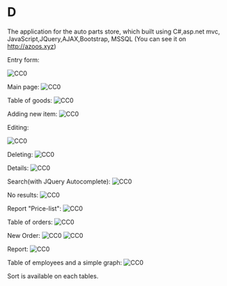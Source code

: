 # D
The application for the auto parts store, which built using  C#,asp.net mvc, JavaScript,JQuery,AJAX,Bootstrap, MSSQL 
(You can see it on http://azoos.xyz)

Entry form:

![CC0](https://github.com/az00s/D/blob/master/Screenshots/Entry.png)

Main page:
![CC0](https://github.com/az00s/D/blob/master/Screenshots/MainPage.png?raw=true)

Table of goods:
![CC0](https://github.com/az00s/D/blob/master/Screenshots/Goods.png?raw=true)

Adding new item:
![CC0](https://github.com/az00s/D/blob/master/Screenshots/NewItem.png)

Editing:

![CC0](https://github.com/az00s/D/blob/master/Screenshots/EditItem.png?raw=true)

Deleting:
![CC0](https://github.com/az00s/D/blob/master/Screenshots/DeleteItem.png?raw=true)

Details:
![CC0](https://github.com/az00s/D/blob/master/Screenshots/Details.png?raw=true)

Search(with JQuery Autocomplete):
![CC0](https://github.com/az00s/D/blob/master/Screenshots/Search.png?raw=true)

No results:
![CC0](https://github.com/az00s/D/blob/master/Screenshots/NoResult.png?raw=true)

Report "Price-list":
![CC0](https://github.com/az00s/D/blob/master/Screenshots/Price-list.png?raw=true)

Table of orders:
![CC0](https://github.com/az00s/D/blob/master/Screenshots/Orders.png?raw=true)

New Order:
![CC0](https://github.com/az00s/D/blob/master/Screenshots/NewOrder.png?raw=true)
![CC0](https://github.com/az00s/D/blob/master/Screenshots/NewOrder1.png?raw=true)

Report:
![CC0](https://github.com/az00s/D/blob/master/Screenshots/Report.png?raw=true)

Table of employees and a simple graph:
![CC0](https://github.com/az00s/D/blob/master/Screenshots/Graph.png?raw=true)

Sort is available on each tables.
